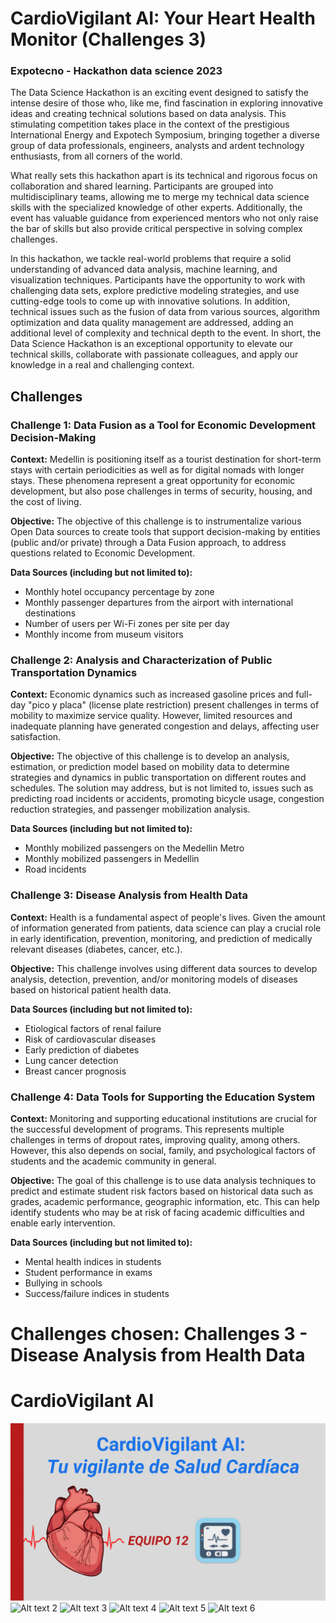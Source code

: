 # CardioVigilant AI: Your Heart Health Monitor (Challenges 3)
### Expotecno - Hackathon data science  2023

The Data Science Hackathon is an exciting event designed to satisfy the intense desire of those who, like me, find fascination in exploring innovative ideas and creating technical solutions based on data analysis. This stimulating competition takes place in the context of the prestigious International Energy and Expotech Symposium, bringing together a diverse group of data professionals, engineers, analysts and ardent technology enthusiasts, from all corners of the world.

What really sets this hackathon apart is its technical and rigorous focus on collaboration and shared learning. Participants are grouped into multidisciplinary teams, allowing me to merge my technical data science skills with the specialized knowledge of other experts. Additionally, the event has valuable guidance from experienced mentors who not only raise the bar of skills but also provide critical perspective in solving complex challenges.

In this hackathon, we tackle real-world problems that require a solid understanding of advanced data analysis, machine learning, and visualization techniques. Participants have the opportunity to work with challenging data sets, explore predictive modeling strategies, and use cutting-edge tools to come up with innovative solutions. In addition, technical issues such as the fusion of data from various sources, algorithm optimization and data quality management are addressed, adding an additional level of complexity and technical depth to the event. In short, the Data Science Hackathon is an exceptional opportunity to elevate our technical skills, collaborate with passionate colleagues, and apply our knowledge in a real and challenging context.

## Challenges

### Challenge 1: Data Fusion as a Tool for Economic Development Decision-Making

**Context:** Medellin is positioning itself as a tourist destination for short-term stays with certain periodicities as well as for digital nomads with longer stays. These phenomena represent a great opportunity for economic development, but also pose challenges in terms of security, housing, and the cost of living.

**Objective:** The objective of this challenge is to instrumentalize various Open Data sources to create tools that support decision-making by entities (public and/or private) through a Data Fusion approach, to address questions related to Economic Development.

**Data Sources (including but not limited to):**
- Monthly hotel occupancy percentage by zone
- Monthly passenger departures from the airport with international destinations
- Number of users per Wi-Fi zones per site per day
- Monthly income from museum visitors

### Challenge 2: Analysis and Characterization of Public Transportation Dynamics

**Context:** Economic dynamics such as increased gasoline prices and full-day "pico y placa" (license plate restriction) present challenges in terms of mobility to maximize service quality. However, limited resources and inadequate planning have generated congestion and delays, affecting user satisfaction.

**Objective:** The objective of this challenge is to develop an analysis, estimation, or prediction model based on mobility data to determine strategies and dynamics in public transportation on different routes and schedules. The solution may address, but is not limited to, issues such as predicting road incidents or accidents, promoting bicycle usage, congestion reduction strategies, and passenger mobilization analysis.

**Data Sources (including but not limited to):**
- Monthly mobilized passengers on the Medellin Metro
- Monthly mobilized passengers in Medellin
- Road incidents

### Challenge 3: Disease Analysis from Health Data

**Context:** Health is a fundamental aspect of people's lives. Given the amount of information generated from patients, data science can play a crucial role in early identification, prevention, monitoring, and prediction of medically relevant diseases (diabetes, cancer, etc.).

**Objective:** This challenge involves using different data sources to develop analysis, detection, prevention, and/or monitoring models of diseases based on historical patient health data.

**Data Sources (including but not limited to):**
- Etiological factors of renal failure
- Risk of cardiovascular diseases
- Early prediction of diabetes
- Lung cancer detection
- Breast cancer prognosis

### Challenge 4: Data Tools for Supporting the Education System

**Context:** Monitoring and supporting educational institutions are crucial for the successful development of programs. This represents multiple challenges in terms of dropout rates, improving quality, among others. However, this also depends on social, family, and psychological factors of students and the academic community in general.

**Objective:** The goal of this challenge is to use data analysis techniques to predict and estimate student risk factors based on historical data such as grades, academic performance, geographic information, etc. This can help identify students who may be at risk of facing academic difficulties and enable early intervention.

**Data Sources (including but not limited to):**
- Mental health indices in students
- Student performance in exams
- Bullying in schools
- Success/failure indices in students


# Challenges chosen: Challenges 3 - Disease Analysis from Health Data

# CardioVigilant AI

![Alt text 1](https://github.com/ijrios/Hackathon_data_science/blob/main/templates/images/CardioVigilant_AI-1.png "Título 1")
![Alt text 2](https://raw.githubusercontent.comijriosHackathon_data_science/templates/images/CardioVigilant_AI-2.png "Título 2")
![Alt text 3](https://raw.githubusercontent.com/ijriosHackathon_data_science/templates/images/CardioVigilant_AI-3.png "Título 3")
![Alt text 4](https://raw.githubusercontent.com/ijriosHackathon_data_science/templates/images/CardioVigilant_AI-4.png "Título 4")
![Alt text 5](https://raw.githubusercontent.com/ijriosHackathon_data_science/templates/images/CardioVigilant_AI-5.png "Título 5")
![Alt text 6](https://raw.githubusercontent.com/ijriosHackathon_data_science/templates/images/CardioVigilant_AI-6.png "Título 6")
